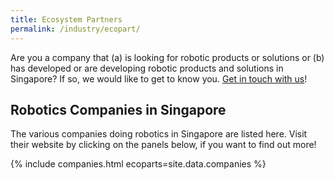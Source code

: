 ```yaml
---
title: Ecosystem Partners
permalink: /industry/ecopart/
---
```

Are you a company that (a) is looking for robotic products or solutions or (b) has developed or are developing robotic products and solutions in Singapore? If so, we would like to get to know you. [Get in touch with us](/contact-us/)!

## Robotics Companies in Singapore

The various companies doing robotics in Singapore are listed here. Visit their website by clicking on the panels below, if you want to find out more!

{% include companies.html ecoparts=site.data.companies %}